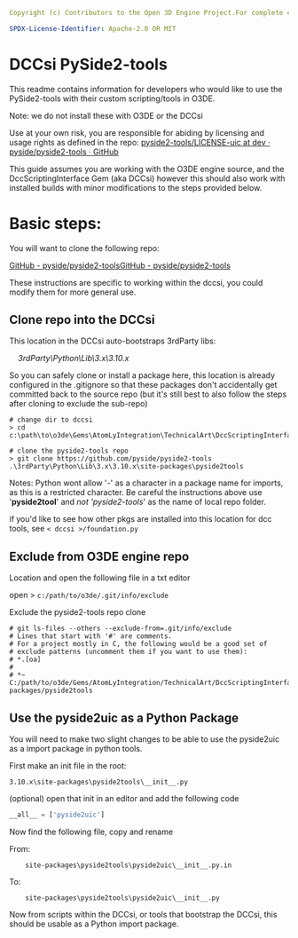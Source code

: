 ```yaml
Copyright (c) Contributors to the Open 3D Engine Project.For complete copyright and license terms please see the LICENSE at the root of this distribution.

SPDX-License-Identifier: Apache-2.0 OR MIT
```

# DCCsi PySide2-tools

This readme contains information for developers who would like to use the PySide2-tools with their custom scripting/tools in O3DE.  

Note: we do not install these with O3DE or the DCCsi

Use at your own risk, you are responsible for abiding by licensing and usage rights as defined in the repo:  [pyside2-tools/LICENSE-uic at dev · pyside/pyside2-tools · GitHub](https://github.com/pyside/pyside2-tools/blob/dev/LICENSE-uic)

This guide assumes you are working with the O3DE engine source, and the DccScriptingInterface Gem (aka DCCsi) however this should also work with installed builds with minor modifications to the steps provided below.

# Basic steps:

You will want to clone the following repo:

[GitHub - pyside/pyside2-tools](https://github.com/pyside/pyside2-tools)[GitHub - pyside/pyside2-tools](https://github.com/pyside/pyside2-tools)

These instructions are specific to working within the dccsi, you could modify them for more general use.

## Clone repo into the DCCsi

This location in the DCCsi auto-bootstraps 3rdParty libs:

    *3rdParty\Python\Lib\3.x\3.10.x*

So you can safely clone or install a package here, this location is already configured in the .gitignore so that these packages don't accidentally get committed back to the source repo (but it's still best to also follow the steps after cloning to exclude the sub-repo)

```shell
# change dir to dccsi
> cd c:\path\to\o3de\Gems\AtomLyIntegration\TechnicalArt\DccScriptingInterface

# clone the pyside2-tools repo
> git clone https://github.com/pyside/pyside2-tools .\3rdParty\Python\Lib\3.x\3.10.x\site-packages\pyside2tools
```

Notes: Python wont allow '-' as a character in a package name for imports, as this is a restricted character.  Be careful the instructions above use '**pyside2tool**' and *not 'pyside2-tools*' as the name of local repo folder.

if you'd like to see how other pkgs are installed into this location for dcc tools, see `< dccsi >/foundation.py`

## Exclude from O3DE engine repo

Location and open the following file in a txt editor

open > `c:/path/to/o3de/.git/info/exclude`

Exclude the pyside2-tools repo clone

```git
# git ls-files --others --exclude-from=.git/info/exclude
# Lines that start with '#' are comments.
# For a project mostly in C, the following would be a good set of
# exclude patterns (uncomment them if you want to use them):
# *.[oa]
# 
# *~
C:/path/to/o3de/Gems/AtomLyIntegration/TechnicalArt/DccScriptingInterface/3rdParty/Python/Lib/3.x/3.10.x/site-packages/pyside2tools
```

## Use the pyside2uic as a Python Package

You will need to make two slight changes to be able to use the pyside2uic as a import package in python tools.

First make an init file in the root:

`3.10.x\site-packages\pyside2tools\__init__.py`

(optional) open that init in an editor and add the following code

```python
__all__ = ['pyside2uic']
```

Now find the following file, copy and rename

From:

```
    site-packages\pyside2tools\pyside2uic\__init__.py.in
```

To:

```
    site-packages\pyside2tools\pyside2uic\__init__.py
```

Now from scripts within the DCCsi, or tools that bootstrap the DCCsi, this should be usable as a Python import package.
